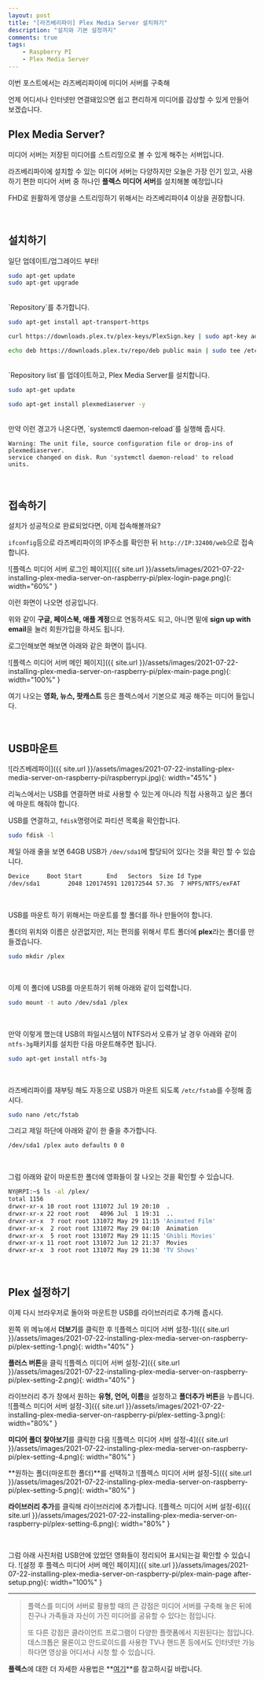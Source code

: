```yaml
---
layout: post
title: "[라즈베리파이] Plex Media Server 설치하기"
description: "설치와 기본 설정까지"
comments: true
tags:
    - Raspberry PI
    - Plex Media Server
---
```


이번 포스트에서는 라즈베리파이에 미디어 서버를 구축해

언제 어디서나 인터넷만 연결돼있으면 쉽고 편리하게 미디어를 감상할 수 있게 만들어 보겠습니다.

## Plex Media Server?

미디어 서버는 저장된 미디어를 스트리밍으로 볼 수 있게 해주는 서버입니다.

라즈베리파이에 설치할 수 있는 미디어 서버는 다양하지만 오늘은 가장 인기 있고, 사용하기 편한 미디어 서버 중 하나인 **플렉스 미디어 서버**를 설치해볼 예정입니다

FHD로 원활하게 영상을 스트리밍하기 위해서는 라즈베리파이4 이상을 권장합니다.

<br>

## 설치하기

일단 업데이트/업그레이드 부터!

```bash
sudo apt-get update
sudo apt-get upgrade
```

<br>
`Repository`를 추가합니다.

```bash
sudo apt-get install apt-transport-https

curl https://downloads.plex.tv/plex-keys/PlexSign.key | sudo apt-key add -

echo deb https://downloads.plex.tv/repo/deb public main | sudo tee /etc/apt/sources.list.d/plexmediaserver.list
```

<br>
`Repository list`를 업데이트하고, Plex Media Server를 설치합니다.

```bash
sudo apt-get update

sudo apt-get install plexmediaserver -y
```

<br>
만약 이런 경고가 나온다면, `systemctl daemon-reload`를 실행해 줍시다.

```
Warning: The unit file, source configuration file or drop-ins of plexmediaserver.
service changed on disk. Run 'systemctl daemon-reload' to reload units.
```

<br>

## 접속하기

설치가 성공적으로 완료되었다면, 이제 접속해볼까요?

`ifconfig`등으로 라즈베리파이의 IP주소를 확인한 뒤 `http://IP:32400/web`으로 접속합니다.

![플렉스 미디어 서버 로그인 페이지]({{ site.url }}/assets/images/2021-07-22-installing-plex-media-server-on-raspberry-pi/plex-login-page.png){: width="60%" }

이런 화면이 나오면 성공입니다.

위와 같이 **구글, 페이스북, 애플 계정**으로 연동하셔도 되고, 아니면 밑에 **sign up with email**을 눌러 회원가입을 하셔도 됩니다.

로그인해보면 해보면 아래와 같은 화면이 뜹니다.

![플렉스 미디어 서버 메인 페이지]({{ site.url }}/assets/images/2021-07-22-installing-plex-media-server-on-raspberry-pi/plex-main-page.png){: width="100%" }

여기 나오는 **영화, 뉴스, 팟캐스트** 등은 플렉스에서 기본으로 제공 해주는 미디어 들입니다.

<br>

## USB마운트

![라즈베레파이]({{ site.url }}/assets/images/2021-07-22-installing-plex-media-server-on-raspberry-pi/raspberrypi.jpg){: width="45%" }

리눅스에서는 USB를 연결하면 바로 사용할 수 있는게 아니라 직접 사용하고 싶은 폴더에 마운트 해줘야 합니다.

USB를 연결하고,
`fdisk`명령어로 파티션 목록을 확인합니다.

```bash
sudo fdisk -l
```

제일 아래 줄을 보면 64GB USB가 `/dev/sda1`에 할당되어 있다는 것을 확인 할 수 있습니다.

```bash
Device     Boot Start       End   Sectors  Size Id Type
/dev/sda1        2048 120174591 120172544 57.3G  7 HPFS/NTFS/exFAT
```

<br>

USB를 마운트 하기 위해서는 마운트를 할 폴더를 하나 만들어야 합니다.

폴더의 위치와 이름은 상관없지만, 저는 편의를 위해서 루트 폴더에 **plex**라는 폴더를 만들겠습니다.

```bash
sudo mkdir /plex
```

<br>

이제 이 폴더에 USB를 마운트하기 위해 아래와 같이 입력합니다.

```bash
sudo mount -t auto /dev/sda1 /plex
```

<br>

만약 이렇게 했는데 USB의 파일시스템이 NTFS라서 오류가 날 경우 아래와 같이 `ntfs-3g`패키지를 설치한 다음 마운트해주면 됩니다.

```bash
sudo apt-get install ntfs-3g
```

<br>

라즈베리파이를 재부팅 해도 자동으로 USB가 마운트 되도록 `/etc/fstab`를 수정해 줍시다.

```bash
sudo nano /etc/fstab
```

그리고 제일 하단에 아래와 같이 한 줄을 추가합니다.

```bash
/dev/sda1 /plex auto defaults 0 0
```

<br>

그럼 아래와 같이 마운트한 폴더에 영화들이 잘 나오는 것을 확인할 수 있습니다.

```bash
NY@RPI:~$ ls -al /plex/
total 1156
drwxr-xr-x 10 root root 131072 Jul 19 20:10  .
drwxr-xr-x 22 root root   4096 Jul  1 19:31  ..
drwxr-xr-x  7 root root 131072 May 29 11:15 'Animated Film'
drwxr-xr-x  2 root root 131072 May 29 04:10  Animation
drwxr-xr-x  5 root root 131072 May 29 11:15 'Ghibli Movies'
drwxr-xr-x 11 root root 131072 Jun 12 21:37  Movies
drwxr-xr-x  3 root root 131072 May 29 11:38 'TV Shows'
```

<br>

## Plex 설정하기

이제 다시 브라우저로 돌아와 마운트한 USB를 라이브러리로 추가해 줍시다.

왼쪽 위 메뉴에서 **더보기**를 클릭한 후
![플렉스 미디어 서버 설정-1]({{ site.url }}/assets/images/2021-07-22-installing-plex-media-server-on-raspberry-pi/plex-setting-1.png){: width="40%" }

**플러스 버튼**을 클릭
![플렉스 미디어 서버 설정-2]({{ site.url }}/assets/images/2021-07-22-installing-plex-media-server-on-raspberry-pi/plex-setting-2.png){: width="40%" }

라이브러리 추가 창에서 원하는 **유형, 언어, 이름**을 설정하고 **폴더추가 버튼**을 누릅니다.
![플렉스 미디어 서버 설정-3]({{ site.url }}/assets/images/2021-07-22-installing-plex-media-server-on-raspberry-pi/plex-setting-3.png){: width="80%" }

**미디어 폴더 찾아보기**를 클릭한 다음
![플렉스 미디어 서버 설정-4]({{ site.url }}/assets/images/2021-07-22-installing-plex-media-server-on-raspberry-pi/plex-setting-4.png){: width="80%" }

**원하는 폴더(마운트한 폴더)**를 선택하고
![플렉스 미디어 서버 설정-5]({{ site.url }}/assets/images/2021-07-22-installing-plex-media-server-on-raspberry-pi/plex-setting-5.png){: width="80%" }

**라이브러리 추가**를 클릭해 라이브러리에 추가합니다.
![플렉스 미디어 서버 설정-6]({{ site.url }}/assets/images/2021-07-22-installing-plex-media-server-on-raspberry-pi/plex-setting-6.png){: width="80%" }

<br>

그럼 아래 사진처럼 USB안에 있었던 영화들이 정리되어 표시되는걸 확인할 수 있습니다.
![설정 후 플렉스 미디어 서버 메인 페이지]({{ site.url }}/assets/images/2021-07-22-installing-plex-media-server-on-raspberry-pi/plex-main-page after-setup.png){: width="100%" }

---

> 플렉스를 미디어 서버로 활용할 때의 큰 강점은 미디어 서버를 구축해 놓은 뒤에 친구나 가족들과 자신이 가진 미디어를 공유할 수 있다는 점입니다.
>
> 또 다른 강점은 클라이언트 프로그램이 다양한 플랫폼에서 지원된다는 점입니다. 데스크톱은 물론이고 안드로이드를 사용한 TV나 핸드폰 등에서도 인터넷만 가능하다면 영상을 어디서나 시청 할 수 있습니다.

**플렉스**에 대한 더 자세한 사용법은 **[여기](https://www.plex.tv/)**를 참고하시길 바랍니다.

